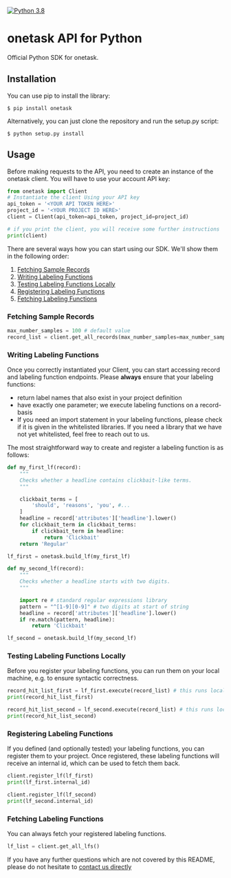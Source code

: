[![Python 3.8](https://img.shields.io/badge/python-3.8-blue.svg)](https://www.python.org/downloads/release/python-380/)

# onetask API for Python

Official Python SDK for onetask.

## [](https://github.com/onetask-ai/onetask-python#installation)Installation

You can use pip to install the library:

`$ pip install onetask`

Alternatively, you can just clone the repository and run the setup.py script:

`$ python setup.py install`

## [](https://github.com/onetask-ai/onetask-python#usage)Usage

Before making requests to the API, you need to create an instance of the onetask client. You will have to use your  account API key:

```python
from onetask import Client
# Instantiate the client Using your API key
api_token = '<YOUR API TOKEN HERE>'
project_id = '<YOUR PROJECT ID HERE>'
client = Client(api_token=api_token, project_id=project_id)

# if you print the client, you will receive some further instructions
print(client)
```

There are several ways how you can start using our SDK. We'll show them in the following order:
1. [Fetching Sample Records](https://github.com/onetask-ai/onetask-python#fetching-sample-records)
2. [Writing Labeling Functions](https://github.com/onetask-ai/onetask-python#writing-labeling-functions)
3. [Testing Labeling Functions Locally](https://github.com/onetask-ai/onetask-python#testing-labeling-functions-locally)
4. [Registering Labeling Functions](https://github.com/onetask-ai/onetask-python#registering-labeling-functions)
5. [Fetching Labeling Functions](https://github.com/onetask-ai/onetask-python#fetching-labeling-functions)

### [](https://github.com/onetask-ai/onetask-python#fetching-sample-records)Fetching Sample Records

```python
max_number_samples = 100 # default value
record_list = client.get_all_records(max_number_samples=max_number_samples)
```

### [](https://github.com/onetask-ai/onetask-python#writing-labeling-functions)Writing Labeling Functions

Once you correctly instantiated your Client, you can start accessing record and labeling function endpoints. 
Please **always** ensure that your labeling functions:
- return label names that also exist in your project definition
- have exactly one parameter; we execute labeling functions on a record-basis
- If you need an import statement in your labeling functions, please check if it is given in the whitelisted libraries. 
If you need a library that we have not yet whitelisted, feel free to reach out to us.

The most straightforward way to create and register a labeling function is as follows:

```python
def my_first_lf(record):
    """
    Checks whether a headline contains clickbait-like terms.
    """

    clickbait_terms = [
        'should', 'reasons', 'you', #...
    ]
    headline = record['attributes']['headline'].lower()
    for clickbait_term in clickbait_terms:
        if clickbait_term in headline:
            return 'Clickbait'
    return 'Regular'

lf_first = onetask.build_lf(my_first_lf)

def my_second_lf(record):
    """
    Checks whether a headline starts with two digits.
    """

    import re # standard regular expressions library
    pattern = "^[1-9][0-9]" # two digits at start of string
    headline = record['attributes']['headline'].lower()
    if re.match(pattern, headline):
        return 'Clickbait'

lf_second = onetask.build_lf(my_second_lf)
```

### [](https://github.com/onetask-ai/onetask-python#testing-labeling-functions-locally)Testing Labeling Functions Locally

Before you register your labeling functions, you can run them on your local machine, e.g. to ensure syntactic correctness.

```python
record_hit_list_first = lf_first.execute(record_list) # this runs locally
print(record_hit_list_first)

record_hit_list_second = lf_second.execute(record_list) # this runs locally
print(record_hit_list_second)
```

### [](https://github.com/onetask-ai/onetask-python#registering-labeling-functions)Registering Labeling Functions

If you defined (and optionally tested) your labeling functions, you can register them to your project. 
Once registered, these labeling functions will receive an internal id, which can be used to fetch them back.

```python
client.register_lf(lf_first)
print(lf_first.internal_id)

client.register_lf(lf_second)
print(lf_second.internal_id)
```

### [](https://github.com/onetask-ai/onetask-python#fetching-labeling-functions)Fetching Labeling Functions

You can always fetch your registered labeling functions.

```python
lf_list = client.get_all_lfs()
```

If you have any further questions which are not covered by this README, please do not hesitate to [contact us directly](mailto:info@onetask.ai) 